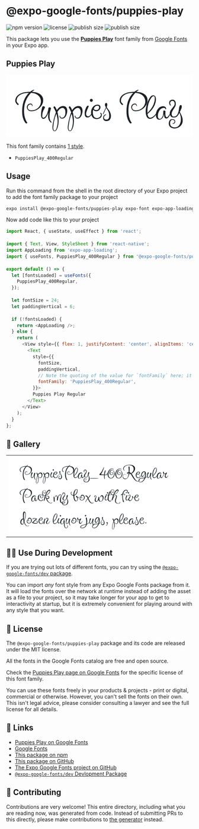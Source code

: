 # @expo-google-fonts/puppies-play

![npm version](https://flat.badgen.net/npm/v/@expo-google-fonts/puppies-play)
![license](https://flat.badgen.net/github/license/expo/google-fonts)
![publish size](https://flat.badgen.net/packagephobia/install/@expo-google-fonts/puppies-play)
![publish size](https://flat.badgen.net/packagephobia/publish/@expo-google-fonts/puppies-play)

This package lets you use the [**Puppies Play**](https://fonts.google.com/specimen/Puppies+Play) font family from [Google Fonts](https://fonts.google.com/) in your Expo app.

## Puppies Play

![Puppies Play](./font-family.png)

This font family contains [1 style](#-gallery).

- `PuppiesPlay_400Regular`

## Usage

Run this command from the shell in the root directory of your Expo project to add the font family package to your project
```sh
expo install @expo-google-fonts/puppies-play expo-font expo-app-loading
```

Now add code like this to your project
```js
import React, { useState, useEffect } from 'react';

import { Text, View, StyleSheet } from 'react-native';
import AppLoading from 'expo-app-loading';
import { useFonts, PuppiesPlay_400Regular } from '@expo-google-fonts/puppies-play';

export default () => {
  let [fontsLoaded] = useFonts({
    PuppiesPlay_400Regular,
  });

  let fontSize = 24;
  let paddingVertical = 6;

  if (!fontsLoaded) {
    return <AppLoading />;
  } else {
    return (
      <View style={{ flex: 1, justifyContent: 'center', alignItems: 'center' }}>
        <Text
          style={{
            fontSize,
            paddingVertical,
            // Note the quoting of the value for `fontFamily` here; it expects a string!
            fontFamily: 'PuppiesPlay_400Regular',
          }}>
          Puppies Play Regular
        </Text>
      </View>
    );
  }
};

```

## 🔡 Gallery


||||
|-|-|-|
|![PuppiesPlay_400Regular](./PuppiesPlay_400Regular.ttf.png)||||


## 👩‍💻 Use During Development

If you are trying out lots of different fonts, you can try using the [`@expo-google-fonts/dev` package](https://github.com/expo/google-fonts/tree/master/font-packages/dev#readme).

You can import *any* font style from any Expo Google Fonts package from it. It will load the fonts
over the network at runtime instead of adding the asset as a file to your project, so it may take longer
for your app to get to interactivity at startup, but it is extremely convenient
for playing around with any style that you want.

## 📖 License

The `@expo-google-fonts/puppies-play` package and its code are released under the MIT license.

All the fonts in the Google Fonts catalog are free and open source.

Check the [Puppies Play page on Google Fonts](https://fonts.google.com/specimen/Puppies+Play) for the specific license of this font family.

You can use these fonts freely in your products & projects - print or digital, commercial or otherwise. However, you can't sell the fonts on their own. This isn't legal advice, please consider consulting a lawyer and see the full license for all details.

## 🔗 Links

- [Puppies Play on Google Fonts](https://fonts.google.com/specimen/Puppies+Play)
- [Google Fonts](https://fonts.google.com/)
- [This package on npm](https://www.npmjs.com/package/@expo-google-fonts/puppies-play)
- [This package on GitHub](https://github.com/expo/google-fonts/tree/master/font-packages/puppies-play)
- [The Expo Google Fonts project on GitHub](https://github.com/expo/google-fonts)
- [`@expo-google-fonts/dev` Devlopment Package](https://github.com/expo/google-fonts/tree/master/font-packages/dev)

## 🤝 Contributing

Contributions are very welcome! This entire directory, including what you are reading now, was generated from code. Instead of submitting PRs to this directly, please make contributions to [the generator](https://github.com/expo/google-fonts/tree/master/packages/generator) instead.
